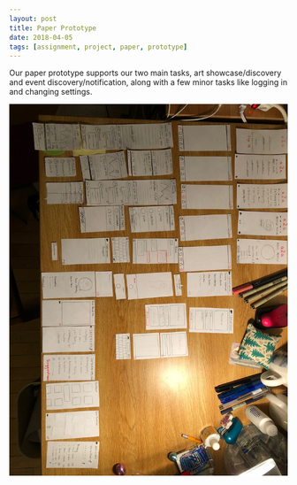 ```yaml
---
layout: post
title: Paper Prototype
date: 2018-04-05
tags: [assignment, project, paper, prototype]
---
```


Our paper prototype supports our two main tasks, art showcase/discovery and event discovery/notification, along with a few minor tasks like logging in and changing settings.

![Figure 1: Full Paper Prototype](/img/Full_Proto.jpg)

